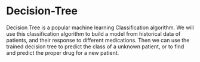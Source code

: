 # Decision-Tree
 Decision Tree is a popular machine learning Classification algorithm. We will use this classification algorithm to build a model from historical data of patients, and their response to different medications. Then we can use the trained decision tree to predict the class of a unknown patient, or to find and predict the proper drug for a new patient.
